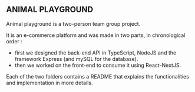 ## ANIMAL PLAYGROUND

Animal playground is a two-person team group project.

It is an e-commerce platform and was made in two parts, in chronological order : 
  - first we designed the back-end API in TypeScript, NodeJS and the framework Express (and mySQL for the database).
  - then we worked on the front-end to consume it using React-NextJS.
  
Each of the two folders contains a README that explains the functionalities and implementation in more details.

